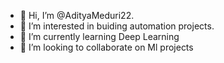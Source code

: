 - 👋 Hi, I’m @AdityaMeduri22.
- 👀 I’m interested in  buiding automation projects.
- 🌱 I’m currently learning Deep Learning
- 💞️ I’m looking to collaborate on Ml projects

<!---
AdityaMeduri22/AdityaMeduri22 is a ✨ special ✨ repository because its `README.md` (this file) appears on your GitHub profile.
You can click the Preview link to take a look at your changes.
--->
